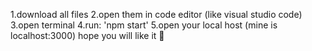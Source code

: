1.download all files
2.open them in code editor (like visual studio code)
3.open terminal
4.run: 'npm start'
5.open your local host (mine is localhost:3000)
hope you will like it 💖
